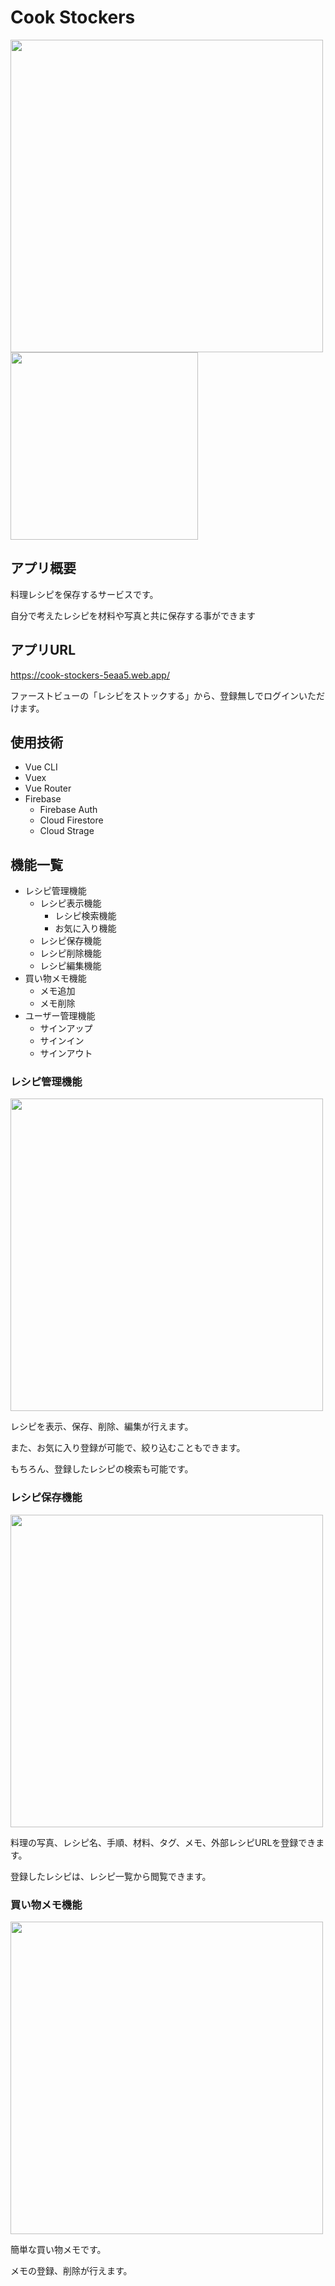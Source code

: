 # Cook Stockers

<div>
<img src="https://user-images.githubusercontent.com/67499943/117931427-21b64300-b33a-11eb-9b48-e9920e9309fe.png" width="500px">
<img src="https://user-images.githubusercontent.com/67499943/117931644-62ae5780-b33a-11eb-807c-58de492c2cc6.png" width="300px">
</div>

## アプリ概要
料理レシピを保存するサービスです。

自分で考えたレシピを材料や写真と共に保存する事ができます

## アプリURL
https://cook-stockers-5eaa5.web.app/

ファーストビューの「レシピをストックする」から、登録無しでログインいただけます。

## 使用技術
- Vue CLI
- Vuex
- Vue Router
- Firebase
	- Firebase Auth
	- Cloud Firestore
	- Cloud Strage

## 機能一覧
- レシピ管理機能
	- レシピ表示機能
		- レシピ検索機能
		- お気に入り機能
	- レシピ保存機能
	- レシピ削除機能
	- レシピ編集機能
- 買い物メモ機能
	- メモ追加
	- メモ削除
- ユーザー管理機能
	- サインアップ
	- サインイン
	- サインアウト

### レシピ管理機能
<img src="https://user-images.githubusercontent.com/67499943/117931427-21b64300-b33a-11eb-9b48-e9920e9309fe.png" width="500px">

レシピを表示、保存、削除、編集が行えます。

また、お気に入り登録が可能で、絞り込むこともできます。

もちろん、登録したレシピの検索も可能です。

### レシピ保存機能
<img src="https://user-images.githubusercontent.com/67499943/117931757-8b365180-b33a-11eb-81de-7563a24c5bde.png" width="500px">

料理の写真、レシピ名、手順、材料、タグ、メモ、外部レシピURLを登録できます。

登録したレシピは、レシピ一覧から閲覧できます。

### 買い物メモ機能
<img src="https://user-images.githubusercontent.com/67499943/117931844-a739f300-b33a-11eb-9838-88b16543f741.png" width="500px">

簡単な買い物メモです。

メモの登録、削除が行えます。
